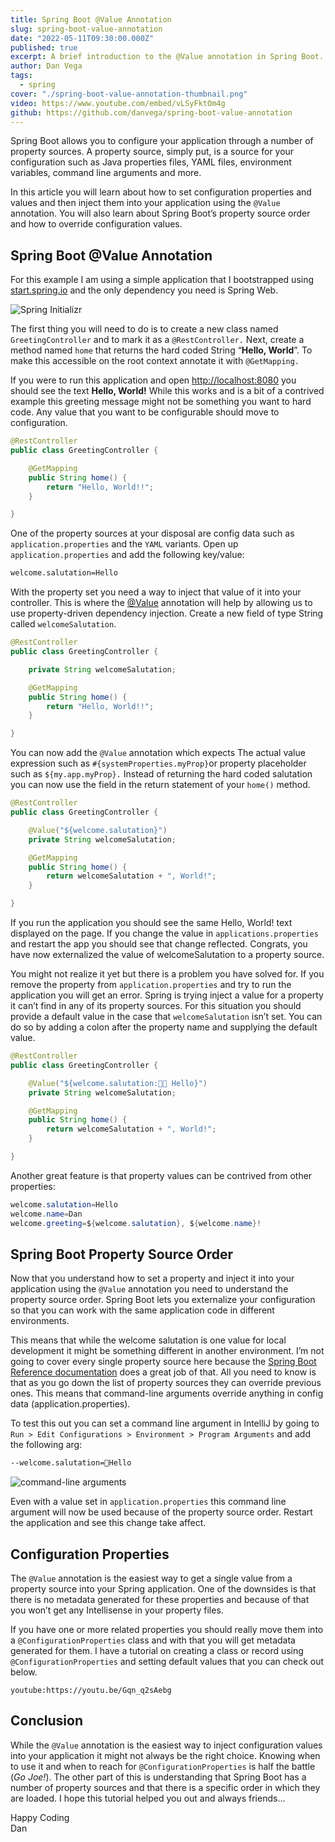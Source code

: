 ```yaml
---
title: Spring Boot @Value Annotation
slug: spring-boot-value-annotation
date: "2022-05-11T09:30:00.000Z"
published: true
excerpt: A brief introduction to the @Value annotation in Spring Boot.
author: Dan Vega
tags:
  - spring
cover: "./spring-boot-value-annotation-thumbnail.png"
video: https://www.youtube.com/embed/vLSyFktOm4g
github: https://github.com/danvega/spring-boot-value-annotation
---
```


Spring Boot allows you to configure your application through a number of property sources. A property source, simply put, is a source for your configuration such as Java properties files, YAML files, environment variables, command line arguments and more.

In this article you will learn about how to set configuration properties and values and then inject them into your application using the `@Value` annotation. You will also learn about Spring Boot’s property source order and how to override configuration values.

## Spring Boot @Value Annotation

For this example I am using a simple application that I bootstrapped using [start.spring.io](http://start.spring.io) and the only dependency you need is Spring Web.

![Spring Initializr](./spring-init.png)

The first thing you will need to do is to create a new class named `GreetingController` and to mark it as a `@RestController.` Next, create a method named `home` that returns the hard coded String “**Hello, World**”. To make this accessible on the root context annotate it with `@GetMapping.`

If you were to run this application and open [http://localhost:8080](http://localhost:8080) you should see the text **Hello, World!** While this works and is a bit of a contrived example this greeting message might not be something you want to hard code. Any value that you want to be configurable should move to configuration.

```java
@RestController
public class GreetingController {

    @GetMapping
    public String home() {
        return "Hello, World!!";
    }

}
```

One of the property sources at your disposal are config data such as `application.properties` and the `YAML` variants. Open up `application.properties` and add the following key/value:

```bash
welcome.salutation=Hello
```

With the property set you need a way to inject that value of it into your controller. This is where the [@Value](https://docs.spring.io/spring-framework/docs/current/javadoc-api/org/springframework/beans/factory/annotation/Value.html) annotation will help by allowing us to use property-driven dependency injection. Create a new field of type String called `welcomeSalutation`.

```java
@RestController
public class GreetingController {

    private String welcomeSalutation;

    @GetMapping
    public String home() {
        return "Hello, World!!";
    }

}
```

You can now add the `@Value` annotation which expects The actual value expression such as `#{systemProperties.myProp}`or property placeholder such as `${my.app.myProp}.` Instead of returning the hard coded salutation you can now use the field in the return statement of your `home()` method.

```java
@RestController
public class GreetingController {

    @Value("${welcome.salutation}")
    private String welcomeSalutation;

    @GetMapping
    public String home() {
        return welcomeSalutation + ", World!";
    }

}
```

If you run the application you should see the same Hello, World! text displayed on the page. If you change the value in `applications.properties` and restart the app you should see that change reflected. Congrats, you have now externalized the value of welcomeSalutation to a property source.

You might not realize it yet but there is a problem you have solved for. If you remove the property from `application.properties` and try to run the application you will get an error. Spring is trying inject a value for a property it can’t find in any of its property sources. For this situation you should provide a default value in the case that `welcomeSalutation` isn’t set. You can do so by adding a colon after the property name and supplying the default value.

```java
@RestController
public class GreetingController {

    @Value("${welcome.salutation:👋🏻 Hello}")
    private String welcomeSalutation;

    @GetMapping
    public String home() {
        return welcomeSalutation + ", World!";
    }

}
```

Another great feature is that property values can be contrived from other properties:

```java
welcome.salutation=Hello
welcome.name=Dan
welcome.greeting=${welcome.salutation}, ${welcome.name}!
```

## Spring Boot Property Source Order

Now that you understand how to set a property and inject it into your application using the `@Value` annotation you need to understand the property source order. Spring Boot lets you externalize your configuration so that you can work with the same application code in different environments.

This means that while the welcome salutation is one value for local development it might be something different in another environment. I’m not going to cover every single property source here because the [Spring Boot Reference documentation](https://docs.spring.io/spring-boot/docs/current/reference/html/features.html#features.external-config) does a great job of that. All you need to know is that as you go down the list of property sources they can override previous ones. This means that command-line arguments override anything in config data (application.properties).

To test this out you can set a command line argument in IntelliJ by going to `Run > Edit Configurations > Environment > Program Arguments` and add the following arg:

```bash
--welcome.salutation=🤩Hello
```

![command-line arguments](./command-line-arguments.png)

Even with a value set in `application.properties` this command line argument will now be used because of the property source order. Restart the application and see this change take affect.

## Configuration Properties

The `@Value` annotation is the easiest way to get a single value from a property source into your Spring application. One of the downsides is that there is no metadata generated for these properties and because of that you won’t get any Intellisense in your property files.

If you have one or more related properties you should really move them into a `@ConfigurationProperties` class and with that you will get metadata generated for them. I have a tutorial on creating a class or record using `@ConfigurationProperties` and setting default values that you can check out below.

`youtube:https://youtu.be/Gqn_q2sAebg`

## Conclusion

While the `@Value` annotation is the easiest way to inject configuration values into your application it might not always be the right choice. Knowing when to use it and when to reach for `@ConfigurationProperties` is half the battle (_Go Joe!_). The other part of this is understanding that Spring Boot has a number of property sources and that there is a specific order in which they are loaded. I hope this tutorial helped you out and always friends...

Happy Coding<br/>
Dan

